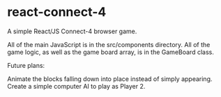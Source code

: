 # react-connect-4
A simple React/JS Connect-4 browser game.

All of the main JavaScript is in the src/components directory.
All of the game logic, as well as the game board array, is in the GameBoard class.

Future plans:

Animate the blocks falling down into place instead of simply appearing.
Create a simple computer AI to play as Player 2.
